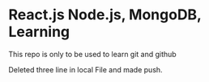 # React.js Node.js, MongoDB, Learning

This repo is only to be used to learn git and github

Deleted three line in local File and made push.

